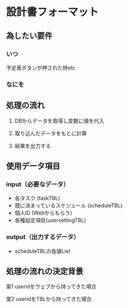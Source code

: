 # 設計書フォーマット


## 為したい要件

### いつ
予定表ボタンが押された時etc
### なにを

## 処理の流れ

1. DBからデータを取得し変数に値を代入

1. 取り込んだデータをもとに計算

1. 結果を出力する


## 使用データ項目

### input（必要なデータ）
- 各タスク      (taskTBL)
- 既に決まっているスケジュール   (scheduleTBL)
- 個人ID    (Webからもらう)
- 各種設定項目(usersettingTBL)



### output（出力するデータ）
- scheduleTBLの各値List





## 処理の流れの決定背景

案1 useridをウェブから持ってきた場合





案2 useridをTBLから持ってきた場合